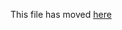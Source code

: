 This file has moved [here](https://github.com/aipub88/create-react-app/blob/master/packages/cra-template/template/README.md)
